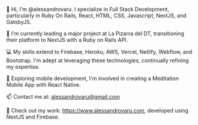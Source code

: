 👋 Hi, I'm @alessandrovaru. I specialize in Full Stack Development, particularly in Ruby On Rails, React, HTML, CSS, Javascript, NextJS, and GatsbyJS.

👀 I'm currently leading a major project at La Pizarra del DT, transitioning their platform to NextJS with a Ruby on Rails API.

💻 My skills extend to Firebase, Heroku, AWS, Vercel, Netlify, Webflow, and Bootstrap. I'm adept at leveraging these technologies, continually refining my expertise.

📱 Exploring mobile development, I'm involved in creating a Meditation Mobile App with React Native.

📫 Contact me at: alessandrovaru@gmail.com

🔗 Check out my work: https://www.alessandrovaru.com, developed using NextJS and Firebase.

<!---
alessandrovaru/alessandrovaru is a ✨ special ✨ repository because its `README.md` (this file) appears on your GitHub profile.
You can click the Preview link to take a look at your changes.
--->
